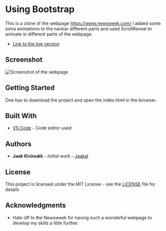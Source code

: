 # Using Bootstrap

This is a clone of the webpage https://www.newsweek.com/ I added some extra animations to the navbar different parts and used ScrollReveal to animate in different parts of the webpage. 

* [Link to the live version](https://jaakal.github.io/jaakal.using-bootstrap/)

## Screenshot

![Screenshot of the webpage](https://github.com/Jaakal/using-bootstrap/blob/layout/screenshot.png)

## Getting Started

One has to download the project and open the index.html in the browser.

## Built With

* [VS Code](https://code.visualstudio.com/) - Code editor used

## Authors

* **Jaak Kivinukk** - *Initial work* - [Jaakal](https://github.com/Jaakal)

## License

This project is licensed under the MIT License - see the [LICENSE](https://github.com/Jaakal/using-bootstrap/blob/layout/LICENSE) file for details

## Acknowledgments

* Hats off to the Newsweek for having such a wonderful webpage to develop my skills a little further.
